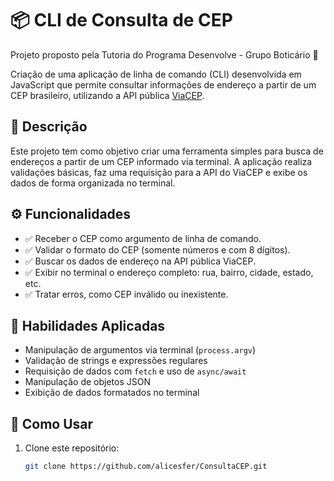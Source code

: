 # 📦 CLI de Consulta de CEP

Projeto proposto pela Tutoria do Programa Desenvolve - Grupo Boticário 🌱

Criação de uma aplicação de linha de comando (CLI) desenvolvida em JavaScript que permite consultar informações de endereço a partir de um CEP brasileiro, utilizando a API pública [ViaCEP](https://viacep.com.br/).

## 🧾 Descrição

Este projeto tem como objetivo criar uma ferramenta simples para busca de endereços a partir de um CEP informado via terminal. A aplicação realiza validações básicas, faz uma requisição para a API do ViaCEP e exibe os dados de forma organizada no terminal.

## ⚙️ Funcionalidades

- ✅ Receber o CEP como argumento de linha de comando.
- ✅ Validar o formato do CEP (somente números e com 8 dígitos).
- ✅ Buscar os dados de endereço na API pública ViaCEP.
- ✅ Exibir no terminal o endereço completo: rua, bairro, cidade, estado, etc.
- ✅ Tratar erros, como CEP inválido ou inexistente.

## 🧠 Habilidades Aplicadas

- Manipulação de argumentos via terminal (`process.argv`)
- Validação de strings e expressões regulares
- Requisição de dados com `fetch` e uso de `async/await`
- Manipulação de objetos JSON
- Exibição de dados formatados no terminal

## 🚀 Como Usar

1. Clone este repositório:
   ```bash
   git clone https://github.com/alicesfer/ConsultaCEP.git

